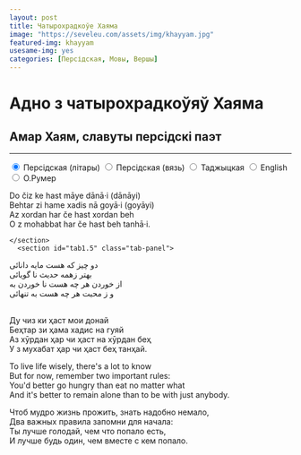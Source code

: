 ```yaml
---
layout: post
title: Чатырохрадкоўе Хаяма
image: "https://seveleu.com/assets/img/khayyam.jpg"
featured-img: khayyam
usesame-img: yes
categories: [Персідская, Мовы, Вершы]
---
```


# Адно з чатырохрадкоўяў Хаяма

## Амар Хаям, славуты персідскі паэт

<hr>


<div class="tabset">
  <!-- Tab 1 -->
  <input type="radio" name="tabset" id="tab1" aria-controls="perslat" checked>
  <label for="tab1">Персідская (літары)</label>
  <input type="radio" name="tabset" id="tab1.5" aria-controls="pers">
  <label for="tab1.5">Персідская (вязь)</label>
  <!-- Tab 2 -->
  <input type="radio" name="tabset" id="tab2" aria-controls="taj">
  <label for="tab2">Таджыцкая</label>
  <!-- Tab 3 -->
  <input type="radio" name="tabset" id="tab3" aria-controls="eng">
  <label for="tab3">English</label>
  <!-- Tab 4 -->
  <input type="radio" name="tabset" id="tab4" aria-controls="rum">
  <label for="tab3">О.Румер</label>
  

  <div class="tab-panels">
    <section id="tab1" class="tab-panel">

Do čiz ke hast māye dānā·i (dānāyi)<br>
Behtar zi hame xadis nā goyā·i (goyāyi)<br>
Az xordan har če hast xordan beh<br>
O z mohabbat har če hast beh tanhā·i.<br>


    </section>
      <section id="tab1.5" class="tab-panel">


دو‬ چیز‬ که‬ هست‬ مایه‬ دانائی‬<br>
‫ ‫ ‫ ‫ ‫ ‫بهتر‬ زهمه‬ حدیث‬ نا‬ گویائی‬<br>
‫ ‫ ‫ ‫ ‫از‬ خوردن‬ هر‬ چه‬ هست‬ نا‬ خوردن‬ به‬<br>
‫ ‫ ‫ ‫ ‫ ‫ ‫ ‫و‬  ز‬ محبت‬ هر‬ چه‬ هست‬ به‬ تنهائی‬<br>
‫ ‫ ‫ ‫ ‫ ‫ ‫ ‫

</section>


<section id="tab2" class="tab-panel">

Ду чиз ки ҳаст мои донай<br>
Беҳтар зи ҳама хадис на гуяй<br>
Аз хӯрдан ҳар чи ҳаст на хӯрдан беҳ<br>
У з мухабат ҳар чи ҳаст беҳ танҳай.<br>

</section>


<section id="tab3" class="tab-panel">

To live life wisely, there's a lot to know<br>
But for now, remember two important rules:<br>
You'd better go hungry than eat no matter what<br>
And it's better to remain alone than to be with just anybody.<br>

</section>


<section id="tab4" class="tab-panel">

Чтоб мудро жизнь прожить, знать надобно немало,<br>
Два важных правила запомни для начала:<br>
Ты лучше голодай, чем что попало есть,<br>
И лучше будь один, чем вместе с кем попало.<br>

</section>

  </div>
  
</div>
